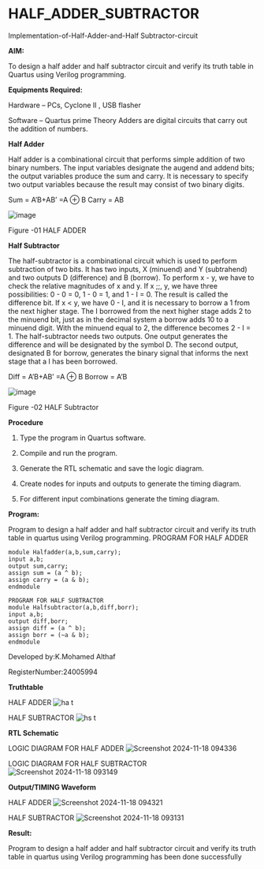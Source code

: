 # HALF_ADDER_SUBTRACTOR

Implementation-of-Half-Adder-and-Half Subtractor-circuit

**AIM:**

To design a half adder and half subtractor circuit and verify its truth table in Quartus using Verilog programming.

**Equipments Required:**

Hardware – PCs, Cyclone II , USB flasher 

Software – Quartus prime Theory Adders are digital circuits that carry out the addition of numbers.

**Half Adder**

Half adder is a combinational circuit that performs simple addition of two binary numbers. The input variables designate the augend and addend bits; the output variables produce the sum and carry. It is necessary to specify two output variables because the result may consist of two binary digits.

Sum = A’B+AB’ =A ⊕ B Carry = AB

![image](https://github.com/naavaneetha/HALF_ADDER_SUBTRACTOR/assets/154305477/bd4a0b2c-cdbc-4184-ab08-81578f121e1f)

Figure -01 HALF ADDER

**Half Subtractor**

The half-subtractor is a combinational circuit which is used to perform subtraction of two bits. It has two inputs, X (minuend) and Y (subtrahend) and two outputs D (difference) and B (borrow). To perform x - y, we have to check the relative magnitudes of x and y. If x ;;, y, we have three possibilities: 0 - 0 = 0, 1 - 0 = 1, and 1 - I = 0. The result is called the difference bit. If x < y, we have 0 - I, and it is necessary to borrow a 1 from the next higher stage. The I borrowed from the next higher stage adds 2 to the minuend bit, just as in the decimal system a borrow adds 10 to a minuend digit. With the minuend equal to 2, the difference becomes 2 - I = 1. The half-subtractor needs two outputs. One output generates the difference and will be designated by the symbol D. The second output, designated B for borrow, generates the binary signal that informs the next stage that a I has been borrowed. 

Diff = A’B+AB’ =A ⊕ B
Borrow = A’B

 ![image](https://github.com/naavaneetha/HALF_ADDER_SUBTRACTOR/assets/154305477/d76b099c-513f-4e7c-843a-e2fd028a531a)

Figure -02 HALF Subtractor

**Procedure**

1.	Type the program in Quartus software.

2.	Compile and run the program.

3.	Generate the RTL schematic and save the logic diagram.

4.	Create nodes for inputs and outputs to generate the timing diagram.

5.	For different input combinations generate the timing diagram.


**Program:**

Program to design a half adder and half subtractor circuit and verify its truth table in quartus using Verilog programming.
PROGRAM FOR HALF ADDER

```
module Halfadder(a,b,sum,carry);
input a,b;
output sum,carry;
assign sum = (a ^ b);
assign carry = (a & b);
endmodule
```

```
PROGRAM FOR HALF SUBTRACTOR
module Halfsubtractor(a,b,diff,borr);
input a,b;
output diff,borr;
assign diff = (a ^ b);
assign borr = (~a & b);
endmodule
```

Developed by:K.Mohamed Althaf

RegisterNumber:24005994

**Truthtable**

HALF ADDER
![ha t](https://github.com/user-attachments/assets/f2bc5a29-2814-484e-91a0-aae6d06f2b3d)

HALF SUBTRACTOR
![hs t](https://github.com/user-attachments/assets/f91ecd04-6c1e-4153-880f-5db583cfcd11)

**RTL Schematic**

LOGIC DIAGRAM FOR HALF ADDER
![Screenshot 2024-11-18 094336](https://github.com/user-attachments/assets/adcb3078-2e04-4d1f-8386-75c60e8f4633)

LOGIC DIAGRAM FOR HALF SUBTRACTOR
![Screenshot 2024-11-18 093149](https://github.com/user-attachments/assets/56dc2554-edda-47fe-b401-252c15ee39fc)

**Output/TIMING Waveform**

HALF ADDER
![Screenshot 2024-11-18 094321](https://github.com/user-attachments/assets/21e7cc7a-e982-426b-bd77-f10d07696a80)

HALF SUBTRACTOR
![Screenshot 2024-11-18 093131](https://github.com/user-attachments/assets/f6316d51-45cf-489e-a738-3d8d7efc68d1)

**Result:**

Program to design a half adder and half subtractor circuit and verify its truth table in quartus using Verilog programming has been done successfully
